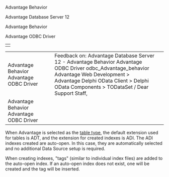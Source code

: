 Advantage Behavior




Advantage Database Server 12  

Advantage Behavior

Advantage ODBC Driver

|  |
| --- |
|  |

|  |  |  |  |  |
| --- | --- | --- | --- | --- |
| Advantage Behavior  Advantage ODBC Driver |  |  | Feedback on: Advantage Database Server 12 - Advantage Behavior Advantage ODBC Driver odbc\_Advantage\_behavior Advantage Web Development > Advantage Delphi OData Client > Delphi OData Components > TODataSet / Dear Support Staff, |  |
| Advantage Behavior  Advantage ODBC Driver |  |  |  |  |

When Advantage is selected as the [table type](odbc_table_type.htm), the default extension used for tables is ADT, and the extension for created indexes is ADI. The ADI indexes created are auto-open. In this case, they are automatically selected and no additional Data Source setup is required.

When creating indexes, "tags" (similar to individual index files) are added to the auto-open index. If an auto-open index does not exist, one will be created and the tag will be inserted.